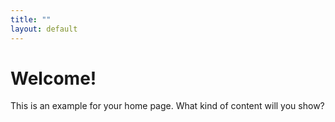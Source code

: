 ```yaml
---
title: ""
layout: default
---
```


# Welcome!

This is an example for your home page. What kind of content will you show?